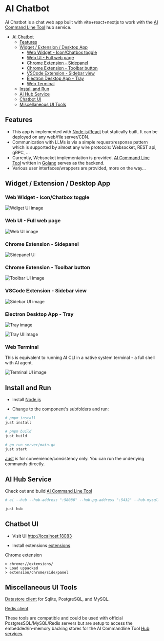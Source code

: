 # AI Chatbot

AI Chatbot is a chat web app built with vite+react+nextjs to work with the [AI Command Line Tool](https://github.com/qiangli/ai) hub service.

- [AI Chatbot](#ai-chatbot)
  - [Features](#features)
  - [Widget / Extension / Desktop App](#widget--extension--desktop-app)
    - [Web Widget - Icon/Chatbox toggle](#web-widget---iconchatbox-toggle)
    - [Web UI - Full web page](#web-ui---full-web-page)
    - [Chrome Extension - Sidepanel](#chrome-extension---sidepanel)
    - [Chrome Extension - Toolbar button](#chrome-extension---toolbar-button)
    - [VSCode Extension - Sidebar view](#vscode-extension---sidebar-view)
    - [Electron Desktop App - Tray](#electron-desktop-app---tray)
    - [Web Terminal](#web-terminal)
  - [Install and Run](#install-and-run)
  - [AI Hub Service](#ai-hub-service)
  - [Chatbot UI](#chatbot-ui)
  - [Miscellaneous UI Tools](#miscellaneous-ui-tools)

## Features

+ This app is implemented with [Node.js](https://nodejs.org/)/[React](https://react.dev/) but statically built. It can be deployed on any web/file server/CDN.
+ Communication with LLMs is via a simple request/response pattern which is supported by almost any wire protocols: Websocket, REST api, gRPC, ...
+ Currently, Websocket implementation is provided. [AI Command Line Tool](https://github.com/qiangli/ai) written in [Golang](https://go.dev/) serves as the backend.
+ Various user interfaces/wrappers are provided, more on the way...


## Widget / Extension / Desktop App

### Web Widget - Icon/Chatbox toggle

![Wdiget UI image](./widget/docs/chatbot-ui.png)

### Web UI - Full web page

![Web UI image](./assistant/docs/web-ui.png)

### Chrome Extension - Sidepanel

![Sidepanel UI](./docs/sidepanel.png)

### Chrome Extension - Toolbar button

![Toolbar UI image](./assistant/docs/toolbar-ui.png)

### VSCode Extension - Sidebar view

![Sidebar UI image](./widget/docs/sidebar-ui.png)

### Electron Desktop App - Tray

![Tray image](./assistant/docs/tray.png)

![Tray UI image](./assistant/docs/tray-ui.png)

### Web Terminal

This is equivalent to running AI CLI in a native system terminal - a full shell with AI agent.

![Terminal UI image](./docs/terminal-ui.png)

## Install and Run

* Install [Node.js](https://nodejs.org/)
  
* Change to the component's subfolders and run:

```bash
# pnpm install
just install

# pnpm build
just build

# go run server/main.go
just start
```

[Just](https://github.com/casey/just) is for convenience/consistency only. You can run the underlying commands directly.

## AI Hub Service

Check out and build [AI Command Line Tool](https://github.com/qiangli/ai)

```bash
# ai --hub --hub-address ":58080" --hub-pg-address ":5432" --hub-mysql-address ":3306" --hub-redis-address ":6379" --agent ask --verbose

just hub
```

## Chatbot UI

* Visit UI
  [http://localhost:18083](http://localhost:18083)

* Install extensions
  [extensions](extension/)


Chrome extension

```
> chrome://extensions/
> Load uppacked
> extension/chrome/side/panel
```


## Miscellaneous UI Tools

[Datastore client](https://github.com/qiangli/franchise) for Sqlite, PostgreSQL, and MySQL.

[Redis client](https://github.com/qiangli/redis-commander)

These tools are compatible and could be used with official PostgresSQL/MySQL/Redis servers but are setup to access the embedded/in-memory backing stores for the AI Commandline Tool [Hub services](https://github.com/qiangli/ai#hub-services).
